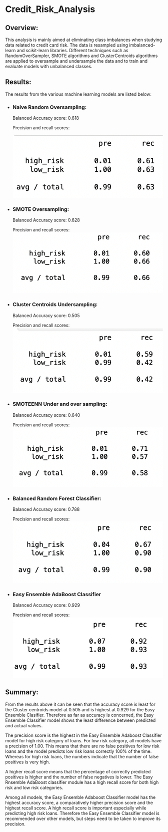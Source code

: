 # Credit_Risk_Analysis

## __Overview:__


This analysis is mainly aimed at eliminating class imbalances when studying data related to credit card risk. The data is resampled using imbalanced-learn and scikit-learn libraries. Different techniques such as RandomOverSampler, SMOTE algorithms and ClusterCentroids algorithms are applied to oversample and undersample the data and to train and evaluate models with unbalanced classes.


## __Results:__

The results from the various machine learning models are listed below:

- ### Naive Random Oversampling:
    Balanced Accuracy score: 0.618

    Precision and recall scores:

    ![NaiveRandomOversampling](Images/NaiveRandomOversampling.png)

- ### SMOTE Oversampling:
    Balanced Accuracy score: 0.628

    Precision and recall scores:
    ![SMOTEOversampling](Images/SMOTEOversampling.png)

- ### Cluster Centroids Undersampling:
    Balanced Accuracy score: 0.505

    Precision and recall scores:
    ![Cluster_Centroids](Images/Cluster_Centroids.png)

- ### SMOTEENN Under and over sampling:
    Balanced Accuracy score: 0.640

    Precision and recall scores:
    ![SMOTEENN](Images/SMOTEENN.png)

- ### Balanced Random Forest Classifier:
    Balanced Accuracy score: 0.788

    Precision and recall scores:
     ![BalancedRandomForest](Images/BalancedRandomForest.png)

- ### Easy Ensemble AdaBoost Classifier
    Balanced Accuracy score: 0.929

    Precision and recall scores:
    ![EasyEnsembleAdaBoost](Images/EasyEnsembleAdaBoost.png)


## __Summary:__

From the results above it can be seen that the accuracy score is least for the Cluster centroids model at 0.505 and is highest at 0.929 for the Easy Ensemble Clasifier. Therefore as far as accuracy is concerned, the Easy Ensemble Classifier model shows the least difference between predicted and actual values.

The precision score is the highest in the Easy Ensemble Adaboost Classifier model for high risk category of loans. For low risk category, all models have a precision of 1.00. 
This means that there are no false positives for low risk loans and the model predicts low risk loans correctly 100% of the time. Whereas for high risk loans, the numbers indicate that the number of false positives is very high. 

A higher recall score means that the percentage of correctly predicted positives is higher and the number of false negatives is lower. The Easy Rnsemble AdaBoost classifier module has a high recall score for both high risk and low risk categories.

Among all models, the Easy Ensemble Adaboost Classifier model has the highest accuracy score, a comparatively higher precision score and the highest recall score. A high recall score is important especially while predicting high risk loans. Therefore the Easy Ensemble Classifier model is recommended over other models, but steps need to be taken to improve its precision.